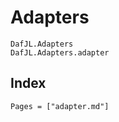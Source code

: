 # Adapters

```@docs
DafJL.Adapters
DafJL.Adapters.adapter
```

## Index

```@index
Pages = ["adapter.md"]
```
